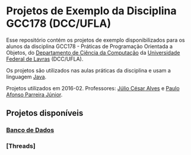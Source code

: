 # Projetos de Exemplo da Disciplina GCC178 (DCC/UFLA)

Esse repositório contém os projetos de exemplo disponibilizados para os alunos da disciplina GCC178 - Práticas de Programação Orientada a Objetos, do [Departamento de Ciência da Computação] da [Universidade Federal de Lavras] (DCC/UFLA).

Os projetos são utilizados nas aulas práticas da disciplina e usam a linguagem [Java].

Projetos utilizados em 2016-02. Professores: [Júlio César Alves] e [Paulo Afonso Parreira Júnior].

[Departamento de Ciência da Computação]: http://www.dcc.ufla.br
[Universidade Federal de Lavras]: http://www.ufla.br
[Java]: https://www.java.com
[Júlio César Alves]: www.dcc.ufla.br/~jcalves
[Paulo Afonso Parreira Júnior]: http://www.dcc.ufla.br/?page_id=91

## Projetos disponíveis

### [Banco de Dados]

[Banco de Dados]: /Exemplo_JDBC_SQLite

### [Threads]

[Threads em Java]: /ThreadsCorredores
